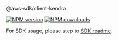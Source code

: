 @aws-sdk/client-kendra

[![NPM version](https://img.shields.io/npm/v/@aws-sdk/client-kendra/rc.svg)](https://www.npmjs.com/package/@aws-sdk/client-kendra)
[![NPM downloads](https://img.shields.io/npm/dm/@aws-sdk/client-kendra.svg)](https://www.npmjs.com/package/@aws-sdk/client-kendra)

For SDK usage, please step to [SDK readme](https://github.com/aws/aws-sdk-js-v3).
